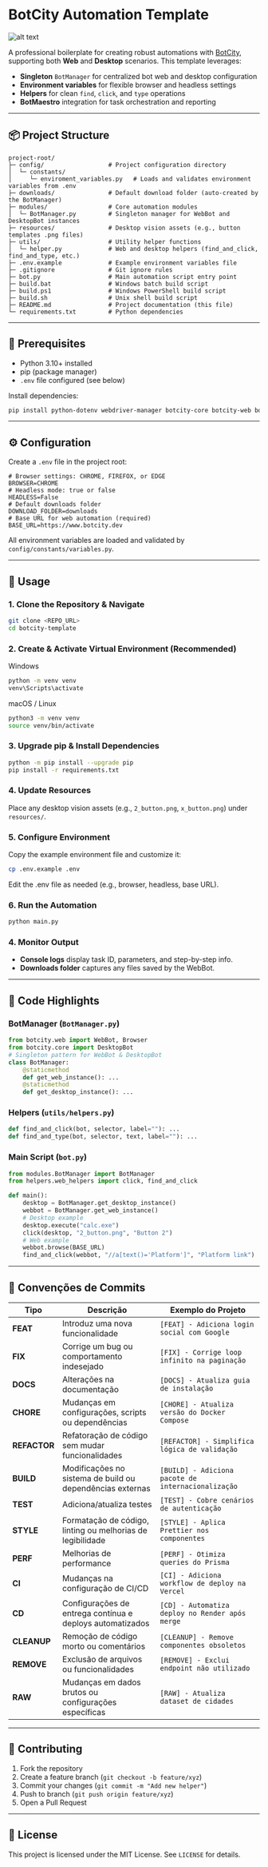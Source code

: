 # BotCity Automation Template

![alt text](resources/botcity-template.gif)

A professional boilerplate for creating robust automations with [BotCity](https://www.botcity.dev), supporting both **Web** and **Desktop** scenarios. This template leverages:

* **Singleton** `BotManager` for centralized bot web and desktop configuration
* **Environment variables** for flexible browser and headless settings
* **Helpers** for clean `find`, `click`, and `type` operations
* **BotMaestro** integration for task orchestration and reporting

---

## 📦 Project Structure

```
project-root/
├─ config/                  # Project configuration directory
│  └─ constants/
│     └─ enviroment_variables.py   # Loads and validates environment variables from .env
├─ downloads/               # Default download folder (auto-created by the BotManager)
├─ modules/                 # Core automation modules
│  └─ BotManager.py         # Singleton manager for WebBot and DesktopBot instances
├─ resources/               # Desktop vision assets (e.g., button templates .png files)
├─ utils/                   # Utility helper functions
│  └─ helper.py             # Web and desktop helpers (find_and_click, find_and_type, etc.)
├─ .env.example             # Example environment variables file
├─ .gitignore               # Git ignore rules
├─ bot.py                   # Main automation script entry point
├─ build.bat                # Windows batch build script
├─ build.ps1                # Windows PowerShell build script
├─ build.sh                 # Unix shell build script
├─ README.md                # Project documentation (this file)
└─ requirements.txt         # Python dependencies
```

---

## 🔧 Prerequisites

* Python 3.10+ installed
* pip (package manager)
* `.env` file configured (see below)

Install dependencies:

```bash
pip install python-dotenv webdriver-manager botcity-core botcity-web botcity-maestro
```

---

## ⚙️ Configuration

Create a `.env` file in the project root:

```dotenv
# Browser settings: CHROME, FIREFOX, or EDGE
BROWSER=CHROME
# Headless mode: true or false
HEADLESS=False
# Default downloads folder
DOWNLOAD_FOLDER=downloads
# Base URL for web automation (required)
BASE_URL=https://www.botcity.dev
```

All environment variables are loaded and validated by `config/constants/variables.py`.

---

## 🚀 Usage

### 1. Clone the Repository & Navigate
```bash
git clone <REPO_URL>
cd botcity-template
```

### 2. Create & Activate Virtual Environment (Recommended)

Windows
```bash
python -m venv venv
venv\Scripts\activate
```

macOS / Linux
```bash
python3 -m venv venv
source venv/bin/activate
```

### 3. Upgrade pip & Install Dependencies

```bash
python -m pip install --upgrade pip
pip install -r requirements.txt
```

### 4. Update Resources

Place any desktop vision assets (e.g., `2_button.png`, `x_button.png`) under `resources/`.

### 5. Configure Environment

Copy the example environment file and customize it:

```bash
cp .env.example .env
```

Edit the .env file as needed (e.g., browser, headless, base URL).

### 6. Run the Automation

```bash
python main.py
```

### 4. Monitor Output

* **Console logs** display task ID, parameters, and step-by-step info.
* **Downloads folder** captures any files saved by the WebBot.

---

## 📝 Code Highlights

### BotManager (`BotManager.py`)

```python
from botcity.web import WebBot, Browser
from botcity.core import DesktopBot
# Singleton pattern for WebBot & DesktopBot
class BotManager:
    @staticmethod
    def get_web_instance(): ...
    @staticmethod
    def get_desktop_instance(): ...
```

### Helpers (`utils/helpers.py`)

```python
def find_and_click(bot, selector, label=""): ...
def find_and_type(bot, selector, text, label=""): ...
```

### Main Script (`bot.py`)

```python
from modules.BotManager import BotManager
from helpers.web_helpers import click, find_and_click

def main():
    desktop = BotManager.get_desktop_instance()
    webbot = BotManager.get_web_instance()
    # Desktop example
    desktop.execute("calc.exe")
    click(desktop, "2_button.png", "Button 2")
    # Web example
    webbot.browse(BASE_URL)
    find_and_click(webbot, "//a[text()='Platform']", "Platform link")
```

---

## 📜 Convenções de Commits

| Tipo       | Descrição                                                                 | Exemplo do Projeto                          |
|------------|---------------------------------------------------------------------------|---------------------------------------------|
| **FEAT**   | Introduz uma nova funcionalidade                                         | `[FEAT] - Adiciona login social com Google` |
| **FIX**    | Corrige um bug ou comportamento indesejado                               | `[FIX] - Corrige loop infinito na paginação`|
| **DOCS**   | Alterações na documentação                                               | `[DOCS] - Atualiza guia de instalação`      |
| **CHORE**  | Mudanças em configurações, scripts ou dependências                       | `[CHORE] - Atualiza versão do Docker Compose` |
| **REFACTOR**| Refatoração de código sem mudar funcionalidades                         | `[REFACTOR] - Simplifica lógica de validação` |
| **BUILD**  | Modificações no sistema de build ou dependências externas                | `[BUILD] - Adiciona pacote de internacionalização` |
| **TEST**   | Adiciona/atualiza testes                                                 | `[TEST] - Cobre cenários de autenticação`   |
| **STYLE**  | Formatação de código, linting ou melhorias de legibilidade               | `[STYLE] - Aplica Prettier nos componentes` |
| **PERF**   | Melhorias de performance                                                 | `[PERF] - Otimiza queries do Prisma`        |
| **CI**     | Mudanças na configuração de CI/CD                                        | `[CI] - Adiciona workflow de deploy na Vercel` |
| **CD**     | Configurações de entrega contínua e deploys automatizados                | `[CD] - Automatiza deploy no Render após merge` |
| **CLEANUP**| Remoção de código morto ou comentários                                   | `[CLEANUP] - Remove componentes obsoletos`  |
| **REMOVE** | Exclusão de arquivos ou funcionalidades                                  | `[REMOVE] - Exclui endpoint não utilizado`  |
| **RAW**    | Mudanças em dados brutos ou configurações específicas                    | `[RAW] - Atualiza dataset de cidades`       |

---

## 🤝 Contributing

1. Fork the repository
2. Create a feature branch (`git checkout -b feature/xyz`)
3. Commit your changes (`git commit -m "Add new helper"`)
4. Push to branch (`git push origin feature/xyz`)
5. Open a Pull Request

---

## 📄 License

This project is licensed under the MIT License. See `LICENSE` for details.
